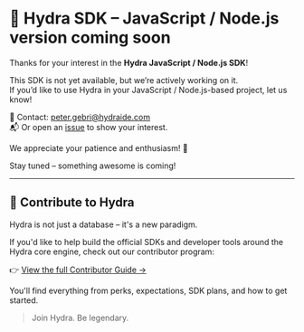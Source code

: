 # 🚀 Hydra SDK – JavaScript / Node.js version coming soon

Thanks for your interest in the **Hydra JavaScript / Node.js SDK**!

This SDK is not yet available, but we’re actively working on it.  
If you’d like to use Hydra in your JavaScript / Node.js-based project, let us know!

📩 Contact: [peter.gebri@hydraide.com](mailto:peter.gebri@hydraide.com)  
📬 Or open an [issue](https://github.com/hydraide/hydraide/issues) to show your interest.

We appreciate your patience and enthusiasm! 🙏

Stay tuned – something awesome is coming!

---

## 🤝 Contribute to Hydra

Hydra is not just a database – it's a new paradigm.

If you'd like to help build the official SDKs and developer tools around the Hydra core engine, check out our contributor program:

👉 [View the full Contributor Guide →](./CONTRIBUTOR.md)

You'll find everything from perks, expectations, SDK plans, and how to get started.

> Join Hydra. Be legendary.
